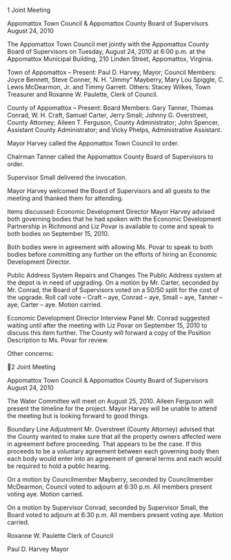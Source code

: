 1  Joint Meeting

Appomattox Town Council & Appomattox County Board of Supervisors
August 24, 2010

The Appomattox Town Council met jointly with the Appomattox County Board of Supervisors
on Tuesday, August 24, 2010 at 6:00 p.m. at the Appomattox Municipal Building, 210 Linden
Street, Appomattox, Virginia.

Town of Appomattox – Present:  Paul D. Harvey, Mayor; Council Members:  Joyce Bennett,
Steve Conner, N. H. “Jimmy” Mayberry, Mary Lou Spiggle, C. Lewis McDearmon, Jr. and
Timmy Garrett.  Others: Stacey Wilkes, Town Treasurer and Roxanne W. Paulette, Clerk of
Council.

County of Appomattox – Present:  Board Members: Gary Tanner, Thomas Conrad, W. H. Craft,
Samuel Carter, Jerry Small; Johnny G. Overstreet, County Attorney; Aileen T. Ferguson, County
Administrator; John Spencer, Assistant County Administrator; and Vicky Phelps, Administrative
Assistant.

Mayor Harvey called the Appomattox Town Council to order.

Chairman Tanner called the Appomattox County Board of Supervisors to order.

Supervisor Small delivered the invocation.

Mayor Harvey welcomed the Board of Supervisors and all guests to the meeting and thanked
them for attending.

Items discussed:
Economic Development Director
Mayor Harvey advised both governing bodies that he had spoken with the Economic
Development Partnership in Richmond and Liz Povar is available to come and speak to both
bodies on September 15, 2010.

Both bodies were in agreement with allowing Ms. Povar to speak to both bodies before
committing any further on the efforts of hiring an Economic Development Director.

Public Address System Repairs and Changes
The Public Address system at the depot is in need of upgrading.
On a motion by Mr. Carter, seconded by Mr. Conrad, the Board of Supervisors voted on a 50/50
split for the cost of the upgrade.
Roll call vote – Craft – aye, Conrad – aye, Small – aye, Tanner – aye, Carter – aye.  Motion
carried.

Economic Development Director Interview Panel
Mr. Conrad suggested waiting until after the meeting with Liz Povar on September 15, 2010 to
discuss this item further.  The County will forward a copy of the Position Description to Ms.
Povar for review.

Other concerns:

2  Joint Meeting

Appomattox Town Council & Appomattox County Board of Supervisors
August 24, 2010

The Water Committee will meet on August 25, 2010.  Aileen Ferguson will present the timeline
for the project.  Mayor Harvey will be unable to attend the meeting but is looking forward to
good things.

Boundary Line Adjustment
Mr. Overstreet (County Attorney) advised that the County wanted to make sure that all the
property owners affected were in agreement before proceeding.  That appears to be the case.  If
this proceeds to be a voluntary agreement between each governing body then each body would
enter into an agreement of general terms and each would be required to hold a public hearing.

On a motion by Councilmember Mayberry, seconded by Councilmember McDearmon, Council
voted to adjourn at 6:30 p.m.  All members present voting aye.  Motion carried.

On a motion by Supervisor Conrad, seconded by Supervisor Small, the Board voted to adjourn at
6:30 p.m.  All members present voting aye.  Motion carried.

Roxanne W. Paulette
Clerk of Council

Paul D. Harvey
Mayor

